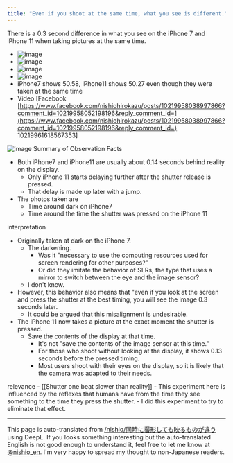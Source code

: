 ```yaml
---
title: "Even if you shoot at the same time, what you see is different."
---
```


There is a 0.3 second difference in what you see on the iPhone 7 and iPhone 11 when taking pictures at the same time.
- ![image](https://gyazo.com/649afd66e5e2b0ecd249082f8ed15719/thumb/1000)
- ![image](https://gyazo.com/052562f18bea360264129fd57359265e/thumb/1000)
- ![image](https://gyazo.com/13181e6f1de8c8c30e7451938d5623d9/thumb/1000)
- ![image](https://gyazo.com/3a658382cfbc96594b4bc645efdfa2a0/thumb/1000)
- iPhone7 shows 50.58, iPhone11 shows 50.27 even though they were taken at the same time
- Video [Facebook [https://www.facebook.com/nishiohirokazu/posts/10219958038997866?comment_id=10219958052198196&reply_comment_id=](https://www.facebook.com/nishiohirokazu/posts/10219958038997866?comment_id=10219958052198196&reply_comment_id=) 10219961618567353]

![image](https://gyazo.com/17972286727b3032c7008337822ff9db/thumb/1000)
Summary of Observation Facts
- Both iPhone7 and iPhone11 are usually about 0.14 seconds behind reality on the display.
    - Only iPhone 11 starts delaying further after the shutter release is pressed.
    - That delay is made up later with a jump.
- The photos taken are
    - Time around dark on iPhone7
    - Time around the time the shutter was pressed on the iPhone 11

interpretation
- Originally taken at dark on the iPhone 7.
    - The darkening.
        - Was it "necessary to use the computing resources used for screen rendering for other purposes?"
        - Or did they imitate the behavior of SLRs, the type that uses a mirror to switch between the eye and the image sensor?
    - I don't know.
- However, this behavior also means that "even if you look at the screen and press the shutter at the best timing, you will see the image 0.3 seconds later.
    - It could be argued that this misalignment is undesirable.
- The iPhone 11 now takes a picture at the exact moment the shutter is pressed.
    - Save the contents of the display at that time.
        - It's not "save the contents of the image sensor at this time."
        - For those who shoot without looking at the display, it shows 0.13 seconds before the pressed timing.
        - Most users shoot with their eyes on the display, so it is likely that the camera was adapted to their needs.

relevance
    - [[Shutter one beat slower than reality]]
    - This experiment here is influenced by the reflexes that humans have from the time they see something to the time they press the shutter.
    - I did this experiment to try to eliminate that effect.

---
This page is auto-translated from [/nishio/同時に撮影しても映るものが違う](https://scrapbox.io/nishio/同時に撮影しても映るものが違う) using DeepL. If you looks something interesting but the auto-translated English is not good enough to understand it, feel free to let me know at [@nishio_en](https://twitter.com/nishio_en). I'm very happy to spread my thought to non-Japanese readers.